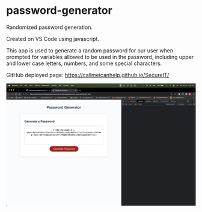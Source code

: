 # password-generator

Randomized password generation.

Created on VS Code using javascript.

This app is used to generate a random password for our user when prompted for variables allowed to be used in the password, including upper and lower case letters, numbers, and some special characters.

GitHub deployed page: https://callmeicanhelp.github.io/SecureIT/

![Screenshot](assets/images/1FD3A1AD-FBB4-4066-A8D1-9EE78EFB9307.jpeg)
